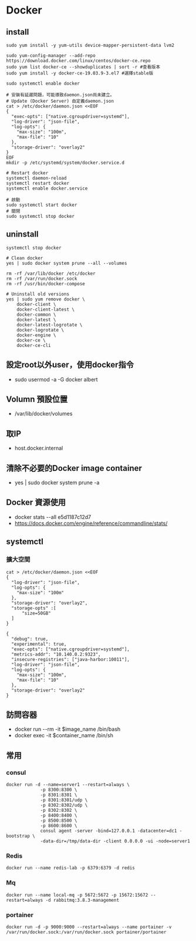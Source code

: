 # Docker
## install
```shell
sudo yum install -y yum-utils device-mapper-persistent-data lvm2

sudo yum-config-manager --add-repo https://download.docker.com/linux/centos/docker-ce.repo
sudo yum list docker-ce --showduplicates | sort -r #查看版本
sudo yum install -y docker-ce-19.03.9-3.el7 #選擇stable版

sudo systemctl enable docker

# 安裝有延遲問題，可能導致daemon.json尚未建立。
# Update (Docker Server) 自定義daemon.json 
cat > /etc/docker/daemon.json <<EOF
{
  "exec-opts": ["native.cgroupdriver=systemd"],
  "log-driver": "json-file",
  "log-opts": {
    "max-size": "100m",
    "max-file": "10"
  },
  "storage-driver": "overlay2"
}
EOF
mkdir -p /etc/systemd/system/docker.service.d

# Restart docker
systemctl daemon-reload
systemctl restart docker
systemctl enable docker.service

# 啟動 
sudo systemctl start docker
# 關閉
sudo systemctl stop docker
```
## uninstall
```shell
systemctl stop docker

# Clean docker 
yes | sudo docker system prune --all --volumes

rm -rf /var/lib/docker /etc/docker
rm -rf /var/run/docker.sock
rm -rf /usr/bin/docker-compose

# Uninstall old versions
yes | sudo yum remove docker \
    docker-client \
    docker-client-latest \
    docker-common \
    docker-latest \
    docker-latest-logrotate \
    docker-logrotate \
    docker-engine \
    docker-ce \
    docker-ce-cli 
```
## 設定root以外user，使用docker指令
- sudo usermod -a -G docker albert
## Volumn 預設位置
- /var/lib/docker/volumes
## 取IP
- host.docker.internal
## 清除不必要的Docker image container
- yes | sudo docker system prune -a
## Docker 資源使用
- docker stats --all e5d1187c12d7
- https://docs.docker.com/engine/reference/commandline/stats/
## systemctl
### 擴大空間
```shell
cat > /etc/docker/daemon.json <<EOF
{
  "log-driver": "json-file",
  "log-opts": {
    "max-size": "100m"
  },
  "storage-driver": "overlay2",
  "storage-opts" :[
      "size=50GB"
  ]
}
```
```shell
{
  "debug": true,
  "experimental": true,
  "exec-opts": ["native.cgroupdriver=systemd"],
  "metrics-addr": "10.140.0.2:9323",
  "insecure-registries": ["java-harbor:10011"],
  "log-driver": "json-file",
  "log-opts": {
    "max-size": "100m",
    "max-file": "10"
  },
  "storage-driver": "overlay2"
}
```
## 訪問容器
- docker run --rm -it $image_name /bin/bash
- docker exec -it $container_name /bin/sh
## 常用
### consul 
```shell
docker run -d --name=server1 --restart=always \
             -p 8300:8300 \
             -p 8301:8301 \
             -p 8301:8301/udp \
             -p 8302:8302/udp \
             -p 8302:8302 \
             -p 8400:8400 \
             -p 8500:8500 \
             -p 8600:8600 \
             consul agent -server -bind=127.0.0.1 -datacenter=dc1 -bootstrap \
             -data-dir=/tmp/data-dir -client 0.0.0.0 -ui -node=server1
```
### Redis
```shell
docker run --name redis-lab -p 6379:6379 -d redis
```
### Mq
```shell
docker run --name local-mq -p 5672:5672 -p 15672:15672 --restart=always -d rabbitmq:3.8.3-management
```
### portainer
```shell
docker run -d -p 9000:9000 --restart=always --name portainer -v /var/run/docker.sock:/var/run/docker.sock portainer/portainer
```
